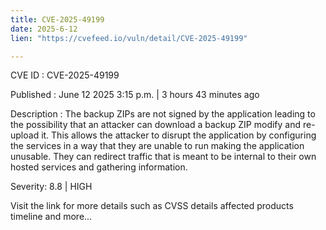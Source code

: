 ```yaml
---
title: CVE-2025-49199
date: 2025-6-12
lien: "https://cvefeed.io/vuln/detail/CVE-2025-49199"

---
```


CVE ID : CVE-2025-49199

Published :  June 12
2025
3:15 p.m. | 3 hours
43 minutes ago

Description : The backup ZIPs are not signed by the application
leading to the possibility that an attacker can download a backup ZIP
modify and re-upload it. This allows the attacker to disrupt the application by configuring  the  services  in  a  way  that  they  are  unable  to  run
making  the  application unusable. They can redirect traffic that is meant to be internal to their own hosted services and gathering information.

Severity: 8.8 | HIGH

Visit the link for more details
such as CVSS details
affected products
timeline
and more...
